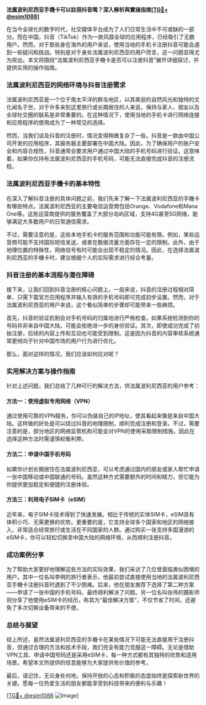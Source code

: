 **法属波利尼西亚手機卡可以註冊抖音嗎？深入解析與實操指南[[TG💪+ @esim1088](https://t.me/s/esim1088)]**

在当今全球化的数字时代，社交媒体平台成为了人们日常生活中不可或缺的一部分。而在中国，抖音（TikTok）作为一款风靡全球的应用程序，已经吸引了无数用户。然而，对于那些身在海外的用户来说，使用当地的手机卡注册抖音可能会遇到一些疑问和挑战。特别是对于身处法属波利尼西亚的用户而言，这一问题显得尤为突出。本文将围绕“法属波利尼西亚手機卡是否可以注册抖音”展开详细探讨，并提供实用的操作指南。

### 法属波利尼西亚的网络环境与抖音注册需求

法属波利尼西亚是一个位于南太平洋的群岛地区，以其美丽的自然风光和独特的文化闻名于世。对于许多来到这里旅行或长期居住的人来说，保持与家人、朋友以及全球社交圈的联系是非常重要的。在这种情况下，使用当地的手机卡进行网络连接和应用程序的使用成为了一种常见的选择。

然而，当我们谈及抖音的注册时，情况变得稍微复杂了一些。抖音是一款由中国公司开发的应用程序，其服务器主要部署在中国大陆。因此，为了确保用户的账户安全和内容合规性，抖音通常会要求用户通过中国大陆的手机号码进行验证。这意味着，如果你仅持有法属波利尼西亚的手机号码，可能无法直接完成抖音的注册流程。

### 法属波利尼西亚手機卡的基本特性

在深入了解抖音注册的具体问题之前，我们先来了解一下法属波利尼西亚的手機卡有哪些特点。法属波利尼西亚的主要电信运营商包括Orange、Vodafone和Mana One等。这些运营商提供的服务覆盖了大部分岛屿区域，支持4G甚至5G网络，能够满足大多数用户的日常通信需求。

不过，需要注意的是，这些本地手机卡的服务范围和功能可能有限。例如，某些运营商可能不支持国际短信发送，或者在数据流量方面存在一定的限制。此外，由于地理位置的特殊性，网络信号有时可能会出现不稳定的情况。因此，在选择法属波利尼西亚的手機卡时，建议根据个人的实际需求进行综合考量。

### 抖音注册的基本流程与潜在障碍

接下来，让我们回到抖音注册的核心问题上。一般来说，抖音的注册过程相对简单，只需下载官方应用程序并输入有效的手机号码即可完成初步设置。然而，对于法属波利尼西亚的用户来说，这个看似简单的步骤却可能带来一些麻烦。

首先，抖音的验证机制会对手机号码的归属地进行严格检查。如果系统检测到你的号码并非来自中国大陆，可能会拒绝进一步的身份验证。其次，即使成功完成了初始注册，后续的内容上传和互动也可能受到限制。这是因为抖音的内容审核系统通常更倾向于针对中国市场的用户行为进行优化。

那么，面对这样的情况，我们应该如何应对呢？

### 实用解决方案与操作指南

针对上述问题，我们总结了几种可行的解决方法，供法属波利尼西亚的用户参考：

#### 方法一：使用虚拟专用网络（VPN）

通过使用可靠的VPN服务，你可以伪装自己的IP地址，使其看起来像是来自中国大陆。这样做的好处是可以绕过抖音的地理限制，顺利完成注册和登录。不过，需要注意的是，部分地区的网络监管机构可能会对VPN的使用采取限制措施，因此在选择这种方法时需谨慎权衡利弊。

#### 方法二：申请中国手机号码

如果你计划长期居住在法属波利尼西亚，可以考虑通过国内的朋友或家人帮忙申请一张中国移动或中国联通的号码。虽然这种方式需要额外的时间和精力，但它能为你提供更加稳定和便捷的注册体验。

#### 方法三：利用电子SIM卡（eSIM）

近年来，电子SIM卡技术得到了快速发展。相比于传统的实体SIM卡，eSIM具有体积小巧、无需更换的优势。更重要的是，它支持全球多个国家和地区的网络接入，非常适合经常旅行或生活在不同国家的人群。通过购买一张支持多国漫游的eSIM卡，你可以轻松切换至中国大陆的网络环境，从而顺利注册抖音。

### 成功案例分享

为了帮助大家更好地理解这些方法的实际效果，我们采访了几位曾面临类似困境的用户。其中一位名叫李明的旅行者表示，他最初尝试直接使用当地的法属波利尼西亚手機卡注册抖音时遇到了不少困难。后来，他在朋友推荐下选择了第二种方案——申请了一张中国的手机号码，最终顺利解决了问题。另一位名叫张伟的摄影师则分享了他使用eSIM卡的经历，称其为“最佳解决方案”，不仅节省了时间，还避免了多次切换设备带来的不便。

### 总结与展望

综上所述，虽然法属波利尼西亚的手機卡在某些情况下可能无法直接用于注册抖音，但通过合理的方法和技术手段，我们完全有能力克服这一障碍。无论是借助VPN工具、申请中国号码还是采用eSIM卡，每一种方式都有其独特的优势和适用场景。希望本文所提供的信息能够为大家提供有价值的参考。

最后，请记住，无论身处何地，保持开放的心态和积极的态度始终是探索新世界的关键。愿每一位热爱生活的朋友都能享受到科技带来的便利与乐趣！

[[TG💪+ @esim1088](https://t.me/s/esim1088) ![Image](https://i.postimg.cc/4NQfJmqS/Snipaste-2025-05-13-00-14-12.png)]